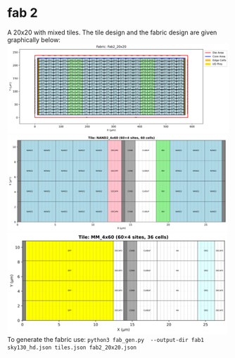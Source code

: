 # fab 2
A 20x20 with mixed tiles. The tile design and the fabric design are given graphically below:
<img src="./Fab2_20x20.svg" alt="The Fabric" width="900"/> <br>
<img src="./tile_NAND2_4x60.svg" alt="NAND2 Tile" width="500"/> <br>
<img src="./tile_MM_4x60.svg" alt="Memory and Math Tile" width="500"/><br>
To generate the fabric use: `python3 fab_gen.py  --output-dir fab1 sky130_hd.json tiles.json fab2_20x20.json`
